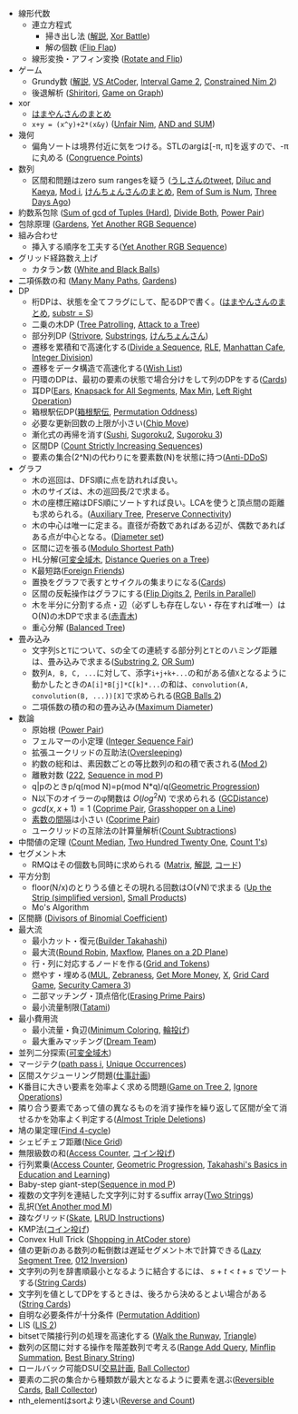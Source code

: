 * 線形代数
    * 連立方程式
        * 掃き出し法 ([解説](https://drken1215.hatenablog.com/entry/2019/03/20/202800), [Xor Battle](https://atcoder.jp/contests/agc045/tasks/agc045_a))
        * 解の個数 ([Flip Flap](https://atcoder.jp/contests/typical90/tasks/typical90_be))
    * 線形変換・アフィン変換 ([Rotate and Flip](https://atcoder.jp/contests/abc189/tasks/abc189_e))
* ゲーム
    * Grundy数 ([解説](https://www.creativ.xyz/grundy-number-1065/), [VS AtCoder](https://atcoder.jp/contests/typical90/tasks/typical90_ae), [Interval Game 2](https://atcoder.jp/contests/abc206/tasks/abc206_f), [Constrained Nim 2](https://atcoder.jp/contests/abc297/tasks/abc297_g))
    * 後退解析 ([Shiritori](https://atcoder.jp/contests/abc209/tasks/abc209_e), [Game on Graph](https://atcoder.jp/contests/abc261/tasks/abc261_h))
* xor
    * [はまやんさんのまとめ](https://blog.hamayanhamayan.com/entry/2017/05/20/145021)
    * `x+y = (x^y)+2*(x&y)` ([Unfair Nim](https://atcoder.jp/contests/abc172/tasks/abc172_f), [AND and SUM](https://atcoder.jp/contests/abc238/tasks/abc238_d))
* 幾何
    * 偏角ソートは境界付近に気をつける。STLのargは[-π, π]を返すので、-πに丸める ([Congruence Points](https://atcoder.jp/contests/abc207/tasks/abc207_d))
* 数列
    * 区間和問題はzero sum rangesを疑う ([うしさんのtweet](https://twitter.com/ei1333/status/1408791847426695174), [Diluc and Kaeya](https://codeforces.com/contest/1536/problem/C), [Mod i](https://atcoder.jp/contests/abc207/tasks/abc207_e), [けんちょんさんのまとめ](https://drken1215.hatenablog.com/archive/category/Zero-Sum%20Ranges), [Rem of Sum is Num](https://atcoder.jp/contests/abc146/tasks/abc146_e), [Three Days Ago](https://atcoder.jp/contests/abc295/tasks/abc295_d))
* 約数系包除 ([Sum of gcd of Tuples (Hard)](https://atcoder.jp/contests/abc162/tasks/abc162_e), [Divide Both](https://atcoder.jp/contests/abc206/tasks/abc206_e), [Power Pair](https://atcoder.jp/contests/abc212/tasks/abc212_g))
* 包除原理 ([Gardens](https://atcoder.jp/contests/abc235/tasks/abc235_g), [Yet Another RGB Sequence](https://atcoder.jp/contests/abc266/tasks/abc266_g))
* 組み合わせ
    * 挿入する順序を工夫する([Yet Another RGB Sequence](https://atcoder.jp/contests/abc266/tasks/abc266_g))
* グリッド経路数え上げ
    * カタラン数 ([White and Black Balls](https://atcoder.jp/contests/abc205/tasks/abc205_e))
* 二項係数の和 ([Many Many Paths](https://atcoder.jp/contests/abc154/tasks/abc154_f), [Gardens](https://atcoder.jp/contests/abc235/tasks/abc235_g))
* DP
    * 桁DPは、状態を全てフラグにして、配るDPで書く。([はまやんさんのまとめ](https://blog.hamayanhamayan.com/entry/2017/04/23/212728), [substr = S](https://atcoder.jp/contests/abc295/tasks/abc295_f))
    * 二乗の木DP ([Tree Patrolling](https://atcoder.jp/contests/abc207/tasks/abc207_f), [Attack to a Tree](https://atcoder.jp/contests/aising2019/tasks/aising2019_e))
    * 部分列DP ([Strivore](https://atcoder.jp/contests/abc171/tasks/abc171_f), [Substrings](https://atcoder.jp/contests/abc214/tasks/abc214_f), [けんちょんさん](https://qiita.com/drken/items/a207e5ae3ea2cf17f4bd))
    * 遷移を累積和で高速化する([Divide a Sequence](https://atcoder.jp/contests/abc234/tasks/abc234_g), [RLE](https://atcoder.jp/contests/abc249/tasks/abc249_e), [Manhattan Cafe](https://atcoder.jp/contests/abc265/tasks/abc265_f), [Integer Division](https://atcoder.jp/contests/abc288/tasks/abc288_f))
    * 遷移をデータ構造で高速化する([Wish List](https://atcoder.jp/contests/abc288/tasks/abc288_e))
    * 円環のDPは、最初の要素の状態で場合分けをして列のDPをする([Cards](https://atcoder.jp/contests/abc247/tasks/abc247_f))
    * 耳DP([Ears](https://atcoder.jp/contests/yahoo-procon2019-qual/tasks/yahoo_procon2019_qual_d), [Knapsack for All Segments](https://atcoder.jp/contests/abc159/tasks/abc159_f), [Max Min](https://atcoder.jp/contests/abc247/tasks/abc247_e), [Left Right Operation](https://atcoder.jp/contests/abc263/tasks/abc263_d))
    * 箱根駅伝DP([箱根駅伝](https://judge.u-aizu.ac.jp/onlinejudge/description.jsp?id=2439), [Permutation Oddness](https://atcoder.jp/contests/abc134/tasks/abc134_f))
    * 必要な更新回数の上限が小さい([Chip Move](https://codeforces.com/contest/1716/problem/D))
    * 漸化式の再帰を消す([Sushi](https://atcoder.jp/contests/dp/tasks/dp_j), [Sugoroku2](https://atcoder.jp/contests/abc189/tasks/abc189_f), [Sugoroku 3](https://atcoder.jp/contests/abc263/tasks/abc263_e))
    * 区間DP ([Count Strictly Increasing Sequences](https://atcoder.jp/contests/abc292/tasks/abc292_g))
    * 要素の集合(2^N)の代わりにを要素数(N)を状態に持つ([Anti-DDoS](https://atcoder.jp/contests/abc301/tasks/abc301_f))
* グラフ
    * 木の巡回は、DFS順に点を訪れれば良い。
    * 木のサイズは、木の巡回長/2で求まる。
    * 木の座標圧縮はDFS順にソートすれば良い。LCAを使うと頂点間の距離も求められる。([Auxiliary Tree](https://dic.kimiyuki.net/auxiliary-tree), [Preserve Connectivity](https://atcoder.jp/contests/typical90/tasks/typical90_ai))
    * 木の中心は唯一に定まる。直径が奇数であればある辺が、偶数であればある点が中心となる。([Diameter set](https://atcoder.jp/contests/abc221/tasks/abc221_f))
    * 区間に辺を張る([Modulo Shortest Path](https://atcoder.jp/contests/abc232/tasks/abc232_g))
    * HL分解([可変全域木](https://atcoder.jp/contests/past202004-open/tasks/past202004_o), [Distance Queries on a Tree](https://atcoder.jp/contests/abc294/tasks/abc294_g))
    * K最短路([Foreign Friends](https://atcoder.jp/contests/abc245/tasks/abc245_g))
    * 置換をグラフで表すとサイクルの集まりになる([Cards](https://atcoder.jp/contests/abc247/tasks/abc247_f))
    * 区間の反転操作はグラフにする([Flip Digits 2](https://atcoder.jp/contests/typical90/tasks/typical90_aw), [Perils in Parallel](https://atcoder.jp/contests/abc155/tasks/abc155_f))
    * 木を半分に分割する点・辺（必ずしも存在しない・存在すれば唯一）はO(N)の木DPで求まる([赤青木](https://products.sint.co.jp/hubfs/resource/topsic/pgb2020/3_4.pdf))
    * 重心分解 ([Balanced Tree](https://atcoder.jp/contests/abc291/tasks/abc291_h))
* 畳み込み
    * 文字列`S`と`T`について、`S`の全ての連続する部分列と`T`とのハミング距離は、畳み込みで求まる([Substring 2](https://atcoder.jp/contests/abc196/tasks/abc196_f), [OR Sum](https://atcoder.jp/contests/abc291/tasks/abc291_g))
    * 数列`A, B, C, ...`に対して、添字`i+j+k+...`の和がある値`X`となるように動かしたときの`A[i]*B[j]*C[k]*...`の和は、`convolution(A, convolution(B, ...))[X]`で求められる([RGB Balls 2](https://atcoder.jp/contests/typical90/tasks/typical90_bm))
    * 二項係数の積の和の畳み込み([Maximum Diameter](https://atcoder.jp/contests/abc290/tasks/abc290_f))
* 数論
    * 原始根 ([Power Pair](https://atcoder.jp/contests/abc212/tasks/abc212_g))
    * フェルマーの小定理 ([Integer Sequence Fair](https://atcoder.jp/contests/abc228/tasks/abc228_e))
    * 拡張ユークリッドの互助法([Oversleeping](https://atcoder.jp/contests/abc193/tasks/abc193_e))
    * 約数の総和は、素因数ごとの等比数列の和の積で表される([Mod 2](https://yukicoder.me/submissions/753097))
    * 離散対数 ([222](https://atcoder.jp/contests/abc222/tasks/abc222_g), [Sequence in mod P](https://atcoder.jp/contests/abc270/tasks/abc270_g))
    * q|pのときp/q(mod N)=p(mod N*q)/q([Geometric Progression](https://atcoder.jp/contests/abc293/tasks/abc293_e))
    * N以下のオイラーのφ関数は $O(log^2N)$ で求められる ([GCDistance](https://yukicoder.me/problems/no/2249))
    * $gcd(x, x+1) = 1$ ([Coprime Pair](https://atcoder.jp/contests/arc137/tasks/arc137_a), [Grasshopper on a Line](https://codeforces.com/contest/1837/problem/A))
    * [素数の間隔](https://ja.wikipedia.org/wiki/%E7%B4%A0%E6%95%B0%E3%81%AE%E9%96%93%E9%9A%94)は小さい ([Coprime Pair](https://atcoder.jp/contests/arc137/tasks/arc137_a))
    * ユークリッドの互除法の計算量解析([Count Subtractions](https://atcoder.jp/contests/abc297/tasks/abc297_d))
* 中間値の定理 ([Count Median](https://atcoder.jp/contests/abc169/tasks/abc169_e), [Two Hundred Twenty One](https://codeforces.com/contest/1562/problem/D1), [Count 1's](https://atcoder.jp/contests/arc137/tasks/arc137_b))
* セグメント木
    * RMQはその個数も同時に求められる ([Matrix](https://judge.u-aizu.ac.jp/onlinejudge/description.jsp?id=3035), [解説](http://web-ext.u-aizu.ac.jp/circles/acpc/commentary/RitsCamp2018Day2/J.pdf), [コード](https://github.com/beet-aizu/library/blob/master/test/aoj/3035.test.cpp))
* 平方分割
    * floor(N/x)のとりうる値とその現れる回数はO(√N)で求まる ([Up the Strip (simplified version)](https://codeforces.com/contest/1561/problem/D1), [Small Products](https://atcoder.jp/contests/abc132/tasks/abc132_f))
    * Mo's Algorithm
* 区間篩 ([Divisors of Binomial Coefficient](https://atcoder.jp/contests/abc227/tasks/abc227_g))
* 最大流
    * 最小カット・復元([Builder Takahashi](https://atcoder.jp/contests/abc239/tasks/abc239_g))
    * 最大流([Round Robin](https://atcoder.jp/contests/abc241/tasks/abc241_g), [Maxflow](https://atcoder.jp/contests/practice2/tasks/practice2_d), [Planes on a 2D Plane](https://atcoder.jp/contests/typical90/tasks/typical90_by))
    * 行・列に対応するノードを作る([Grid and Tokens](https://atcoder.jp/contests/abc205/tasks/abc205_f))
    * 燃やす・埋める([MUL](https://atcoder.jp/contests/arc085/tasks/arc085_c), [Zebraness](https://atcoder.jp/contests/abc193/tasks/abc193_f), [Get More Money](https://atcoder.jp/contests/typical90/tasks/typical90_an), [X](https://atcoder.jp/contests/abc225/tasks/abc225_g), [Grid Card Game](https://atcoder.jp/contests/abc259/tasks/abc259_g), [Security Camera 3](https://atcoder.jp/contests/abc274/tasks/abc274_g))
    * 二部マッチング・頂点倍化([Erasing Prime Pairs](https://atcoder.jp/contests/abc263/tasks/abc263_g))
    * 最小流量制限([Tatami](https://atcoder.jp/contests/abc285/tasks/abc285_g))
* 最小費用流
    * 最小流量・負辺([Minimum Coloring](https://atcoder.jp/contests/abc231/tasks/abc231_h), [輪投げ](https://atcoder.jp/contests/past202005-open/tasks/past202005_o))
    * 最大重みマッチング([Dream Team](https://atcoder.jp/contests/abc247/tasks/abc247_g))
* 並列二分探索([可変全域木](https://atcoder.jp/contests/past202004-open/tasks/past202004_o))
* マージテク([path pass i](https://atcoder.jp/contests/abc163/tasks/abc163_f), [Unique Occurrences](https://codeforces.com/contest/1681/problem/F))
* 区間スケジューリング問題([仕事計画](https://atcoder.jp/contests/arc032/tasks/arc032_3))
* K番目に大きい要素を効率よく求める問題([Game on Tree 2](https://atcoder.jp/contests/abc218/tasks/abc218_g), [Ignore Operations](https://atcoder.jp/contests/abc249/tasks/abc249_f))
* 隣り合う要素であって値の異なるものを消す操作を繰り返して区間が全て消せるかを効率よく判定する([Almost Triple Deletions](https://codeforces.com/contest/1699/problem/D))
* 鳩の巣定理([Find 4-cycle](https://atcoder.jp/contests/abc260/tasks/abc260_f))
* シェビチェフ距離([Nice Grid](https://atcoder.jp/contests/abc264/tasks/abc264_b))
* 無限級数の和([Access Counter](https://atcoder.jp/contests/abc271/tasks/abc271_g), [コイン投げ](https://products.sint.co.jp/hubfs/resource/topsic/pgb2021/3_4.pdf))
* 行列累乗([Access Counter](https://atcoder.jp/contests/abc271/tasks/abc271_g), [Geometric Progression](https://atcoder.jp/contests/abc293/tasks/abc293_e), [Takahashi's Basics in Education and Learning](https://atcoder.jp/contests/abc129/tasks/abc129_f))
* Baby-step giant-step([Sequence in mod P](https://atcoder.jp/contests/abc270/tasks/abc270_g))
* 複数の文字列を連結した文字列に対するsuffix array([Two Strings](https://atcoder.jp/contests/abc272/tasks/abc272_f))
* 乱択([Yet Another mod M](https://atcoder.jp/contests/abc272/tasks/abc272_g))
* 疎なグリッド([Skate](https://atcoder.jp/contests/abc241/tasks/abc241_f), [LRUD Instructions](https://atcoder.jp/contests/abc273/tasks/abc273_d))
* KMP法([コイン投げ](https://products.sint.co.jp/hubfs/resource/topsic/pgb2021/3_4.pdf))
* Convex Hull Trick ([Shopping in AtCoder store](https://atcoder.jp/contests/abc289/tasks/abc289_g))
* 値の更新のある数列の転倒数は遅延セグメント木で計算できる([Lazy Segment Tree](https://atcoder.jp/contests/practice2/tasks/practice2_l), [012 Inversion](https://atcoder.jp/contests/abc265/tasks/abc265_g))
* 文字列の列を辞書順最小となるように結合するには、 $s+t < t+s$ でソートする([String Cards](https://atcoder.jp/contests/abc225/tasks/abc225_f))
* 文字列を値としてDPをするときは、後ろから決めるとよい場合がある([String Cards](https://atcoder.jp/contests/abc225/tasks/abc225_f))
* 自明な必要条件が十分条件 ([Permutation Addition](https://atcoder.jp/contests/arc159/tasks/arc159_c))
* LIS ([LIS 2](https://atcoder.jp/contests/arc159/tasks/arc159_d))
* bitsetで隣接行列の処理を高速化する ([Walk the Runway](https://codeforces.com/contest/1826/problem/E), [Triangle](https://atcoder.jp/contests/abc258/tasks/abc258_g))
* 数列の区間に対する操作を階差数列で考える([Range Add Query](https://atcoder.jp/contests/abc288/tasks/abc288_d), [Minflip Summation](https://atcoder.jp/contests/abc200/tasks/abc200_f), [Best Binary String](https://codeforces.com/contest/1837/problem/C))
* ロールバック可能DSU([交易計画](https://atcoder.jp/contests/joi2022yo2/tasks/joi2022_yo2_e), [Ball Collector](https://atcoder.jp/contests/abc302/tasks/abc302_h))
* 要素の二択の集合から種類数が最大となるように要素を選ぶ([Reversible Cards](https://atcoder.jp/contests/arc111/tasks/arc111_b), [Ball Collector](https://atcoder.jp/contests/abc302/tasks/abc302_h))
* nth_elementはsortより速い([Reverse and Count](https://atcoder.jp/contests/arc160/tasks/arc160_a))
